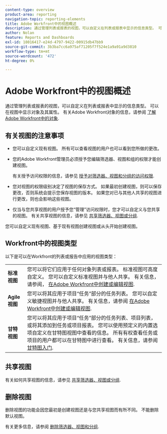 ```yaml
---
content-type: overview
product-area: reporting
navigation-topic: reporting-elements
title: Adobe Workfront中的视图概述
description: 通过管理列表或报表的视图，可以自定义在列表或报表中显示的信息类型。 可以在视图中显示对象及其属性。
author: Nolan
feature: Reports and Dashboards
exl-id: 18016417-e24d-4797-9422-00915db47bb9
source-git-commit: 3b3ba7cc6a975af71205f7f524e1a9a91a9d3810
workflow-type: tm+mt
source-wordcount: '472'
ht-degree: 0%

---
```


# Adobe Workfront中的视图概述

<!--Audited: 01/2024-->

通过管理列表或报表的视图，可以自定义在列表或报表中显示的信息类型。 可以在视图中显示对象及其属性。 有关Adobe Workfront对象的信息，请参阅 [了解Adobe Workfront中的对象](../../../workfront-basics/navigate-workfront/workfront-navigation/understand-objects.md).

## 有关视图的注意事项

* 您可以自定义现有视图。 所有可以查看视图的用户也可以看到您所做的更改。
* 您的Adobe Workfront管理员必须授予您编辑筛选器、视图和组的权限才能创建视图。

  有关授予访问权限的信息，请参见 [授予对筛选器、视图和分组的访问权限](../../../administration-and-setup/add-users/configure-and-grant-access/grant-access-fvg.md).

* 您对视图的权限级别决定了视图的保存方式。 如果最初创建视图，则可以保存更改，否则系统会提示您保存视图的版本。 如果您对已与其他人共享的视图进行更改，则也会影响这些视图。
* 仅当与您共享视图的用户授予您“管理”访问权限时，您才可以自定义与您共享的视图。 有关共享视图的信息，请参见 [共享筛选器、视图或分组](../../../reports-and-dashboards/reports/reporting-elements/share-filter-view-grouping.md).

您可以自定义现有视图、基于现有视图创建视图或从头开始创建视图。

## Workfront中的视图类型

以下是可以在Workfront的列表或报告中应用的视图类型：

<table style="table-layout:auto">
    <tr>
        <td><strong>标准视图</strong></td>
        <td>您可以将它们应用于任何对象列表或报表。 标准视图可高度自定义。 您可以自定义标准视图并与他人共享。 有关信息，请参阅， <a href="/help/quicksilver/reports-and-dashboards/reports/reporting-elements/create-edit-views.md">在Adobe Workfront中创建或编辑视图</a>.</td>
    </tr>
    <tr>
        <td><strong>Agile视图</strong></td>
        <td>您可以将其应用于项目“任务”部分的任务列表。 您可以自定义敏捷视图并与他人共享。 有关信息，请参阅 <a href="/help/quicksilver/reports-and-dashboards/reports/reporting-elements/create-edit-views.md">在Adobe Workfront中创建或编辑视图</a>.</td>
    </tr>
    <tr>
        <td><strong>甘特视图</strong></td>
        <td>您可以将其应用于项目“任务”部分的任务列表、项目列表，或将其添加到任务或项目报表。 您可以使用预定义的内置选项自定义在甘特图视图中查看的信息。 所有有权查看任务或项目的用户都可以在甘特图中进行查看。 有关信息，请参阅 <a href="/help/quicksilver/manage-work/gantt-chart/use-the-gantt-chart/get-started-with-gantt.md">甘特图入门</a>.</td>
       </tr>
</table>

<!--NOTE FOR MAYBE LATER: consider adding calendar and board views, or Milestone view (not customizable) to this list of views (above)?! -->

## 共享视图

有关如何共享视图的信息，请参见 [共享筛选器、视图或分组](../../../reports-and-dashboards/reports/reporting-elements/share-filter-view-grouping.md).

## 删除视图

删除视图的功能会因您最初是创建视图还是与您共享视图而有所不同。 不能删除默认视图。

有关更多信息，请参阅 [删除筛选器、视图和分组](../../../reports-and-dashboards/reports/reporting-elements/remove-filters-views-groupings.md).


